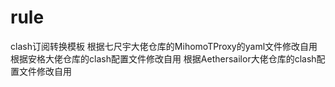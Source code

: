 # rule
clash订阅转换模板
根据七尺宇大佬仓库的MihomoTProxy的yaml文件修改自用
根据安格大佬仓库的clash配置文件修改自用
根据Aethersailor大佬仓库的clash配置文件修改自用
